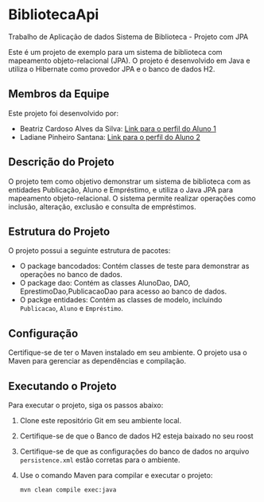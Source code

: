 # BibliotecaApi
Trabalho de Aplicação de dados
Sistema de Biblioteca - Projeto com JPA

Este é um projeto de exemplo para um sistema de biblioteca com mapeamento objeto-relacional (JPA). O projeto é desenvolvido em Java e utiliza o Hibernate como provedor JPA e o banco de dados H2.

## Membros da Equipe
Este projeto foi desenvolvido por:
- Beatriz Cardoso Alves da Silva: [Link para o perfil do Aluno 1](https://github.com/bia14cas)
- Ladiane Pinheiro Santana: [Link para o perfil do Aluno 2](https://github.com/Ladiane-PS)

## Descrição do Projeto

O projeto tem como objetivo demonstrar um sistema de biblioteca com as entidades Publicação, Aluno e Empréstimo, e utiliza o Java JPA para mapeamento objeto-relacional. O sistema permite realizar operações como inclusão, alteração, exclusão e consulta de empréstimos.

## Estrutura do Projeto

O projeto possui a seguinte estrutura de pacotes:

- O package bancodados: Contém classes de teste para demonstrar as operações no banco de dados.
- O package dao: Contém as classes AlunoDao, DAO, EprestimoDao,PublicacaoDao para acesso ao banco de dados.
- O packge entidades:  Contém as classes de modelo, incluindo `Publicacao`, `Aluno` e `Empréstimo`.

## Configuração

Certifique-se de ter o Maven instalado em seu ambiente. O projeto usa o Maven para gerenciar as dependências e compilação.

## Executando o Projeto

Para executar o projeto, siga os passos abaixo:

1. Clone este repositório Git em seu ambiente local.
2. Certifique-se de que o Banco de dados H2 esteja baixado no seu roost
3. Certifique-se de que as configurações do banco de dados no arquivo `persistence.xml` estão corretas para o ambiente.
4. Use o comando Maven para compilar e executar o projeto:

   ```shell
   mvn clean compile exec:java
